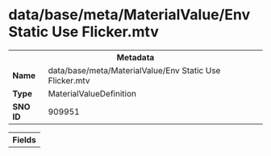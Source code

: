 <h1>data/base/meta/MaterialValue/Env Static Use Flicker.mtv</h1><table><tr><th colspan="100%">Metadata</th></tr><tr><td><b>Name</b></td><td>data/base/meta/MaterialValue/Env Static Use Flicker.mtv</td></tr><tr><td><b>Type</b></td><td>MaterialValueDefinition</td></tr><tr><td><b>SNO ID</b></td><td>909951</td></tr></table>

<table><tr><th colspan="100%">Fields</th></tr></table>

